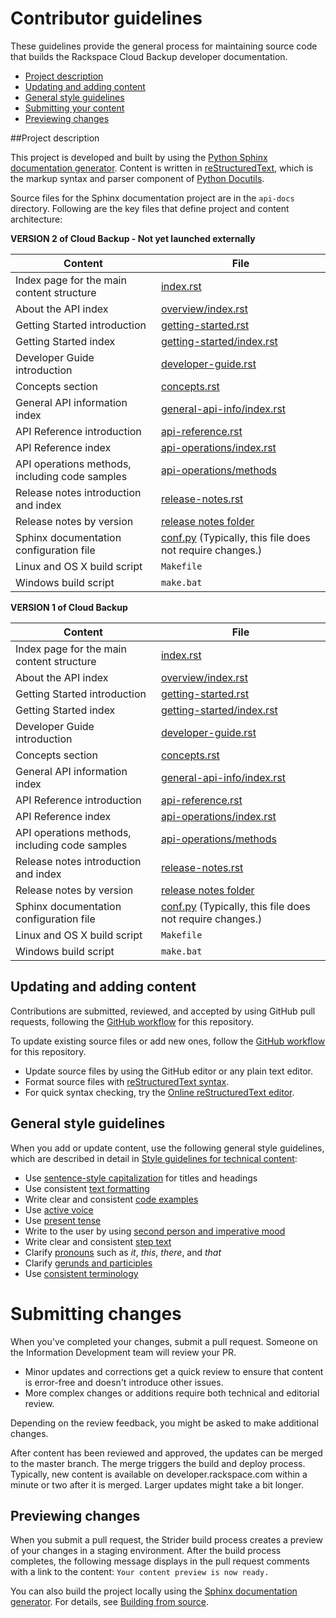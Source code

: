 # Contributor guidelines

These guidelines provide the general process for maintaining source code that builds the 
Rackspace Cloud Backup developer documentation. 

- [Project description](#project-description)
- [Updating and adding content](#updating-and-adding-content)
- [General style guidelines](#general-style-guidelines)
- [Submitting your content](#submitting-changes)
- [Previewing changes](#previewing-changes)

##Project description
<!-- Provide as little or as much information about architecture as needed to help 
contributors figure out which file to update.-->

This project is developed and built by using the 
[Python Sphinx documentation generator](http://sphinx-doc.org/). Content is 
written in [reStructuredText](http://sphinx-doc.org/rest.html), which is the markup syntax and 
parser component of [Python Docutils](http://docutils.sourceforge.net/index.html).

Source files for the Sphinx documentation project are in the ``api-docs`` directory. 
Following are the key files that define project and content architecture: 

**VERSION 2 of Cloud Backup - Not yet launched externally**

Content | File
--- | ---
|Index page for the main content structure| [index.rst](https://github.com/rackerlabs/docs-cloud-backup/blob/master/api-docs/cloud-backup-v2/index.rst)
|About the API index| [overview/index.rst](https://github.com/rackerlabs/docs-cloud-backup/blob/master/api-docs/cloud-backup-v2/overview/index.rst)
|Getting Started introduction| [getting-started.rst](https://github.com/rackerlabs/docs-cloud-backup/blob/master/api-docs/cloud-backup-v2/getting-started.rst)
|Getting Started index|[getting-started/index.rst](https://github.com/rackerlabs/docs-cloud-backup/blob/master/api-docs/cloud-backup-v2/getting-started/index.rst)
|Developer Guide introduction|[developer-guide.rst](https://github.com/rackerlabs/docs-cloud-backup/blob/master/api-docs/cloud-backup-v2/developer-guide.rst)
|Concepts section| [concepts.rst](https://github.com/rackerlabs/docs-cloud-backup/blob/master/api-docs/cloud-backup-v2/concepts.rst)
|General API information index|[general-api-info/index.rst](https://github.com/rackerlabs/docs-cloud-backup/blob/master/api-docs/cloud-backup-v2/general-api-info/index.rst)
|API Reference introduction|[api-reference.rst](https://github.com/rackerlabs/docs-cloud-backup/blob/master/api-docs/cloud-backup-v2/api-reference.rst)
|API Reference index|[api-operations/index.rst](https://github.com/rackerlabs/docs-cloud-backup/blob/master/api-docs/cloud-backup-v2/api-operations/index.rst)
|API operations methods, including code samples|[api-operations/methods](https://github.com/rackerlabs/docs-cloud-backup/tree/master/api-docs/cloud-backup-v2/api-operations/methods)
|Release notes introduction and index|[release-notes.rst](https://github.com/rackerlabs/docs-cloud-backup/tree/master/api-docs/cloud-backup-v2/release-notes)
|Release notes by version|[release notes folder](https://github.com/rackerlabs/docs-cloud-backup/tree/master/api-docs/cloud-backup-v2/release-notes)
|Sphinx documentation configuration file| [conf.py](https://github.com/rackerlabs/docs-cloud-backup/blob/master/api-docs/cloud-backup-v2/conf.py) (Typically, this file does not require changes.)
|Linux and OS X build script|``Makefile``|
|Windows build script|``make.bat``|


**VERSION 1 of Cloud Backup**

Content | File
--- | ---
|Index page for the main content structure| [index.rst](https://github.com/rackerlabs/docs-cloud-backup/blob/master/api-docs/cloud-backup-v1/index.rst)
|About the API index| [overview/index.rst](https://github.com/rackerlabs/docs-cloud-backup/blob/master/api-docs/cloud-backup-v1/overview/index.rst)
|Getting Started introduction| [getting-started.rst](https://github.com/rackerlabs/docs-cloud-backup/blob/master/api-docs/cloud-backup-v1/getting-started.rst)
|Getting Started index|[getting-started/index.rst](https://github.com/rackerlabs/docs-cloud-backup/blob/master/api-docs/cloud-backup-v1/getting-started/index.rst)
|Developer Guide introduction|[developer-guide.rst](https://github.com/rackerlabs/docs-cloud-backup/blob/master/api-docs/cloud-backup-v1/developer-guide.rst)
|Concepts section| [concepts.rst](https://github.com/rackerlabs/docs-cloud-backup/blob/master/api-docs/cloud-backup-v1/concepts.rst)
|General API information index|[general-api-info/index.rst](https://github.com/rackerlabs/docs-cloud-backup/blob/master/api-docs/cloud-backup-v1/general-api-info/index.rst)
|API Reference introduction|[api-reference.rst](https://github.com/rackerlabs/docs-cloud-backup/blob/master/api-docs/cloud-backup-v1/api-reference.rst)
|API Reference index|[api-operations/index.rst](https://github.com/rackerlabs/docs-cloud-backup/blob/master/api-docs/cloud-backup-v1/api-operations/index.rst)
|API operations methods, including code samples|[api-operations/methods](https://github.com/rackerlabs/docs-cloud-backup/tree/master/api-docs/cloud-backup-v1/api-operations/methods) 
|Release notes introduction and index|[release-notes.rst](https://github.com/rackerlabs/docs-cloud-backup/tree/master/api-docs/cloud-backup-v1/release-notes)
|Release notes by version|[release notes folder](https://github.com/rackerlabs/docs-cloud-backup/tree/master/api-docs/cloud-backup-v1/release-notes)
|Sphinx documentation configuration file| [conf.py](https://github.com/rackerlabs/docs-cloud-backup/blob/master/api-docs/cloud-backup-v1/conf.py) (Typically, this file does not require changes.)
|Linux and OS X build script|``Makefile``|
|Windows build script|``make.bat``|



## Updating and adding content

Contributions are submitted, reviewed, and accepted by using GitHub pull requests, following the [GitHub workflow](GITHUBING.md) for this repository. 

To update existing source files or add new ones, follow the [GitHub workflow](GITHUBING.md) for this repository.

* Update source files by using the GitHub editor or any plain text editor.
* Format source files with 
  [reStructuredText syntax](http://www.sphinx-doc.org/en/stable/rest.html).  
* For quick syntax checking, try the 
[Online reStructuredText editor](http://rst.ninjs.org/). 

## General style guidelines

When you add or update content, use the following general style guidelines, which are 
described in detail in [Style guidelines for technical content](https://github.com/rackerlabs/docs-rackspace/tree/master/style-guide):

- Use [sentence-style capitalization](https://github.com/rackerlabs/docs-rackspace/blob/master/style-guide/a-l-style-guidelines.md#cap-sentence-style) for titles and headings
- Use consistent [text formatting](https://github.com/rackerlabs/docs-rackspace/blob/master/style-guide/m-z-style-guidelines.md#text-formatting)
- Write clear and consistent [code examples](https://github.com/rackerlabs/docs-rackspace/blob/master/style-guide/a-l-style-guidelines.md#code-examples)
- Use [active voice](https://github.com/rackerlabs/docs-rackspace/blob/master/style-guide/basic-writing-guidelines.md#use-active-voice)
- Use [present tense](https://github.com/rackerlabs/docs-rackspace/blob/master/style-guide/basic-writing-guidelines.md#use-present-tense)
- Write to the user by using [second person and imperative mood](https://github.com/rackerlabs/docs-rackspace/blob/master/style-guide/basic-writing-guidelines.md#write-to-user)
- Write clear and consistent [step text](https://github.com/rackerlabs/docs-rackspace/blob/master/style-guide/m-z-style-guidelines.md#tasks-steps)
- Clarify [pronouns](https://github.com/rackerlabs/docs-rackspace/blob/master/style-guide/basic-writing-guidelines.md#clarify-pronouns) such as *it*, *this*, *there*, and *that*
- Clarify [gerunds and participles](https://github.com/rackerlabs/docs-rackspace/blob/master/style-guide/basic-writing-guidelines.md#clarify-gerunds-and-participles)
- Use [consistent terminology](https://github.com/rackerlabs/docs-rackspace/blob/master/style-guide/basic-writing-guidelines.md#use-consistent-terminology)

<!-- Adding build from source guidelines until we can provide a link to automated gh-pages 
output, or to the staging URL that Ash is working on. 
--> 

# Submitting changes

When you've completed your changes, submit a pull request. Someone on the Information Development team will review your PR.
- Minor updates and corrections get a quick review to ensure that content is error-free and doesn't introduce other issues.
- More complex changes or additions require both technical and editorial review. 

Depending on the review feedback, you might be asked to make additional changes. 

After content has been reviewed and approved, the updates can be merged to the master branch. The merge triggers the build and 
deploy process. Typically, new content is available on developer.rackspace.com within a minute or two after it is merged. Larger 
updates might take a bit longer.

## Previewing changes

When you submit a pull request, the Strider build process creates a preview of your changes in a staging environment. 
After the build process completes, the following message displays in the pull request comments with a link to the content: ``Your content preview is now ready.``

You can also build the project locally using the [Sphinx documentation generator](http://sphinx-doc.org/). For details, see 
[Building from source](https://github.com/rackerlabs/docs-rackspace/blob/master/doc/tools/build-from-source.rst).
